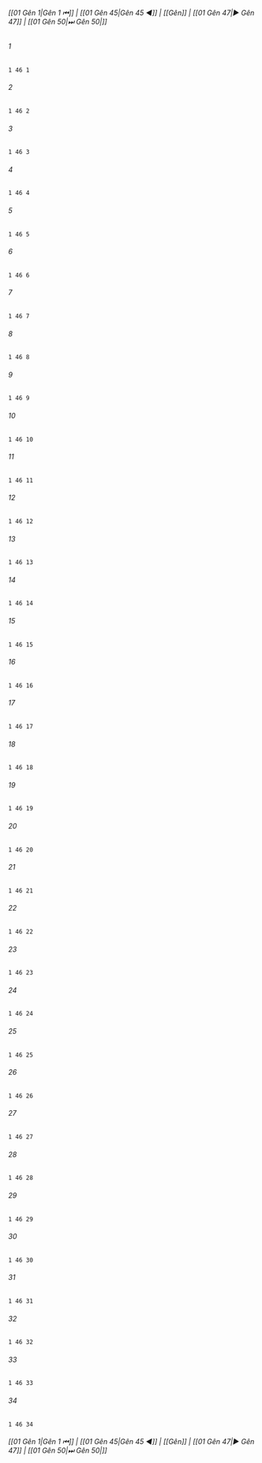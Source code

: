
###### [[01 Gên 1|Gên 1 ⏮]] | [[01 Gên 45|Gên 45 ◀]] | [[Gên]] | [[01 Gên 47|▶ Gên 47]] | [[01 Gên 50|⏭ Gên 50|]]

###### 1
``` verse
1 46 1 
```
###### 2
``` verse
1 46 2 
```
###### 3
``` verse
1 46 3 
```
###### 4
``` verse
1 46 4 
```
###### 5
``` verse
1 46 5 
```
###### 6
``` verse
1 46 6 
```
###### 7
``` verse
1 46 7 
```
###### 8
``` verse
1 46 8 
```
###### 9
``` verse
1 46 9 
```
###### 10
``` verse
1 46 10 
```
###### 11
``` verse
1 46 11 
```
###### 12
``` verse
1 46 12 
```
###### 13
``` verse
1 46 13 
```
###### 14
``` verse
1 46 14 
```
###### 15
``` verse
1 46 15 
```
###### 16
``` verse
1 46 16 
```
###### 17
``` verse
1 46 17 
```
###### 18
``` verse
1 46 18 
```
###### 19
``` verse
1 46 19 
```
###### 20
``` verse
1 46 20 
```
###### 21
``` verse
1 46 21 
```
###### 22
``` verse
1 46 22 
```
###### 23
``` verse
1 46 23 
```
###### 24
``` verse
1 46 24 
```
###### 25
``` verse
1 46 25 
```
###### 26
``` verse
1 46 26 
```
###### 27
``` verse
1 46 27 
```
###### 28
``` verse
1 46 28 
```
###### 29
``` verse
1 46 29 
```
###### 30
``` verse
1 46 30 
```
###### 31
``` verse
1 46 31 
```
###### 32
``` verse
1 46 32 
```
###### 33
``` verse
1 46 33 
```
###### 34
``` verse
1 46 34 
```

###### [[01 Gên 1|Gên 1 ⏮]] | [[01 Gên 45|Gên 45 ◀]] | [[Gên]] | [[01 Gên 47|▶ Gên 47]] | [[01 Gên 50|⏭ Gên 50|]]

